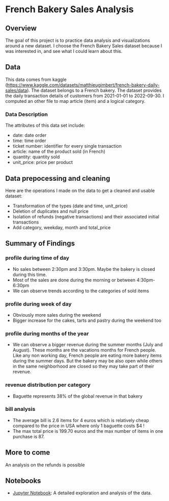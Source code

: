 # French Bakery Sales Analysis

## Overview

The goal of this project is to practice data analysis and visualizations around a new dataset. I choose the French Bakery Sales dataset because I was interested in, and see what I could learn about this.

## Data

This data comes from kaggle (https://www.kaggle.com/datasets/matthieugimbert/french-bakery-daily-sales/data).
The dataset belongs to a French bakery. The dataset provides the daily transaction details of customers from 2021-01-01 to 2022-09-30.
I computed an other file to map article (item) and a logical category.

### Data Description

The attributes of this data set include:
- date: date order
- time: time order
- ticket number: identifier for every single transaction
- article: name of the product sold (in French)
- quantity: quantity sold
- unit_price: price per product

## Data prepocessing and cleaning

Here are the operations I made on the data to get a cleaned and usable dataset:
- Transformation of the types (date and time, unit_price)
- Deletion of duplicates and null price
- Isolation of refunds (negative transactions) and their associated initial transactions
- Add category, weekday, month and total_price

## Summary of Findings

### profile during time of day
- No sales between 2:30pm and 3:30pm. Maybe the bakery is closed during this time.
- Most of the sales are done during the morning or between 4:30pm-6:30pm
- We can observe trends according to the categories of sold items

### profile during week of day
- Obviously more sales during the weekend
- Bigger increase for the cakes, tarts and pastry during the weekend too

### profile during months of the year
- We can observe a bigger revenue during the summer months (July and August). These months are the vacations months for French people. Like any non working day, French people are eating more bakery items during the summer days. But the bakery may be also open while others in the same neighborhood are closed so they may take part of their revenue.

### revenue distribution per category
- Baguette represents 38% of the global revenue in that bakery

### bill analysis
- The average bill is 2.6 items for 4 euros which is relatively cheap compared to the price in USA where only 1 baguette costs $4 !
- The max total price is 199.70 euros and the max number of items in one purchase is 87.

## More to come
An analysis on the refunds is possible

## Notebooks

- [Jupyter Notebook](./main_notebook.ipynb): A detailed exploration and analysis of the data.
